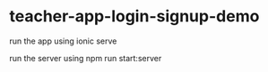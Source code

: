 # teacher-app-login-signup-demo

run the app using 
ionic serve

run the server using 
npm run start:server

